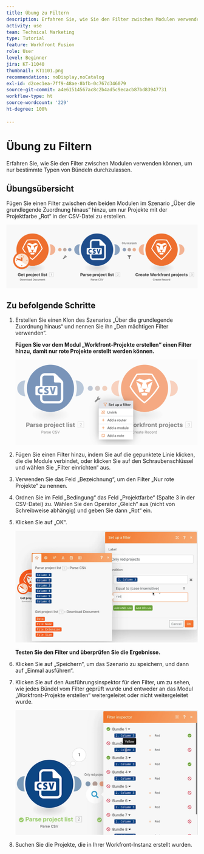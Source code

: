 ```yaml
---
title: Übung zu Filtern
description: Erfahren Sie, wie Sie den Filter zwischen Modulen verwenden können, um nur bestimmte Typen von Bündeln durchzulassen.
activity: use
team: Technical Marketing
type: Tutorial
feature: Workfront Fusion
role: User
level: Beginner
jira: KT-11040
thumbnail: KT1101.png
recommendations: noDisplay,noCatalog
exl-id: d2cec1ea-7ff9-48ae-8bfb-0c767d346079
source-git-commit: a4e61514567ac8c2b4ad5c9ecacb87bd83947731
workflow-type: ht
source-wordcount: '229'
ht-degree: 100%

---
```


# Übung zu Filtern

Erfahren Sie, wie Sie den Filter zwischen Modulen verwenden können, um nur bestimmte Typen von Bündeln durchzulassen.

## Übungsübersicht

Fügen Sie einen Filter zwischen den beiden Modulen im Szenario „Über die grundlegende Zuordnung hinaus“ hinzu, um nur Projekte mit der Projektfarbe „Rot“ in der CSV-Datei zu erstellen.

![Filter – Bild 1](../12-exercises/assets/filters-walkthrough-1.png)

## Zu befolgende Schritte

1. Erstellen Sie einen Klon des Szenarios „Über die grundlegende Zuordnung hinaus“ und nennen Sie ihn „Den mächtigen Filter verwenden“.

   **Fügen Sie vor dem Modul „Workfront-Projekte erstellen“ einen Filter hinzu, damit nur rote Projekte erstellt werden können.**

   ![Filter – Bild 2](../12-exercises/assets/filters-walkthrough-2.png)

1. Fügen Sie einen Filter hinzu, indem Sie auf die gepunktete Linie klicken, die die Module verbindet, oder klicken Sie auf den Schraubenschlüssel und wählen Sie „Filter einrichten“ aus.
1. Verwenden Sie das Feld „Bezeichnung“, um den Filter „Nur rote Projekte“ zu nennen.
1. Ordnen Sie im Feld „Bedingung“ das Feld „Projektfarbe“ (Spalte 3 in der CSV-Datei) zu. Wählen Sie den Operator „Gleich“ aus (nicht von Schreibweise abhängig) und geben Sie dann „Rot“ ein.
1. Klicken Sie auf „OK“.

   ![Filter – Bild 3](../12-exercises/assets/filters-walkthrough-3.png)

   **Testen Sie den Filter und überprüfen Sie die Ergebnisse.**

1. Klicken Sie auf „Speichern“, um das Szenario zu speichern, und dann auf „Einmal ausführen“.
1. Klicken Sie auf den Ausführungsinspektor für den Filter, um zu sehen, wie jedes Bündel vom Filter geprüft wurde und entweder an das Modul „Workfront-Projekte erstellen“ weitergeleitet oder nicht weitergeleitet wurde.

   ![Filter – Bild 4](../12-exercises/assets/filters-walkthrough-4.png)

1. Suchen Sie die Projekte, die in Ihrer Workfront-Instanz erstellt wurden.
